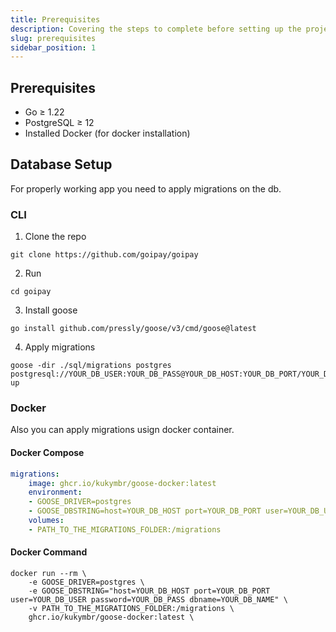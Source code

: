 ```yaml
---
title: Prerequisites
description: Covering the steps to complete before setting up the project.
slug: prerequisites
sidebar_position: 1
---
```


## Prerequisites
- Go ≥ 1.22
- PostgreSQL ≥ 12
- Installed Docker (for docker installation)

## Database Setup
For properly working app you need to apply migrations on the db.

### CLI

1. Clone the repo 
```shell 
git clone https://github.com/goipay/goipay
```
2. Run
```shell 
cd goipay
```
3. Install goose
```shell 
go install github.com/pressly/goose/v3/cmd/goose@latest
```
4. Apply migrations
```shell
goose -dir ./sql/migrations postgres postgresql://YOUR_DB_USER:YOUR_DB_PASS@YOUR_DB_HOST:YOUR_DB_PORT/YOUR_DB_NAME up
```


### Docker
Also you can apply migrations usign docker container.

#### Docker Compose
```yaml
migrations:
    image: ghcr.io/kukymbr/goose-docker:latest
    environment:
    - GOOSE_DRIVER=postgres
    - GOOSE_DBSTRING=host=YOUR_DB_HOST port=YOUR_DB_PORT user=YOUR_DB_USER password=YOUR_DB_PASS dbname=YOUR_DB_NAME
    volumes:
    - PATH_TO_THE_MIGRATIONS_FOLDER:/migrations
```
#### Docker Command
```shell
docker run --rm \
    -e GOOSE_DRIVER=postgres \
    -e GOOSE_DBSTRING="host=YOUR_DB_HOST port=YOUR_DB_PORT user=YOUR_DB_USER password=YOUR_DB_PASS dbname=YOUR_DB_NAME" \
    -v PATH_TO_THE_MIGRATIONS_FOLDER:/migrations \
    ghcr.io/kukymbr/goose-docker:latest \
```
